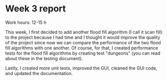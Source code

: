 # Week 3 report

Work hours: 12-15 h

This week, I first decided to add another flood fill algorithm (I call it scan fill) to the project because I had time and I thought it would improve the quality of the project since now we can compare the performance of the two flood fill algorithms with one another. Of course, for that, I created performance tests for the flood fill algorithms by creating test "dungeons" (you can read about these in the testing document).

Lastly, I created more unit tests, improved the GUI, cleaned the GUI code, and updated the documentation.